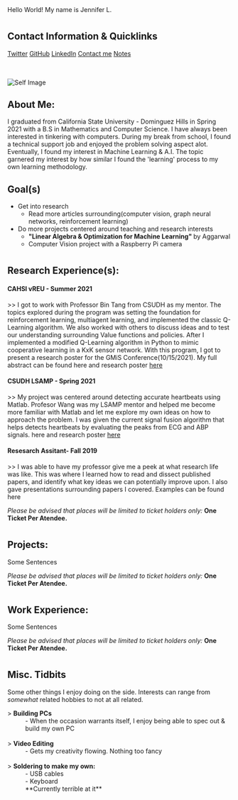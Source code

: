 <link rel="stylesheet" type="text/css" media="all" href="https://github.com/jly-ml/jenniferl/blob/gh-pages/samplecss.css" />

<!-- Hi, I'm a comment. I can be used to leave notes for yourself and other humans about changes, progressions, instructions, anything at all really. -->

<!-- I fixed the issue with the logo. The logo is in Gif format, it can only hold 256 colors... but it can be animated, kind of 90's retro... [edit->] Gif is actually quite popular again -->

<div class="wrapper">
    <div class="typing-demo">
      Hello World! My name is Jennifer L.
    </div>
</div>

<h1> </h1>

<div class="myBorder">
<h2>Contact Information & Quicklinks</h2>
<a href="https://www.twitter.com/">Twitter</a>
<a href="https://www.github.com/">GitHub</a>
<a href="https://www.github.com/">LinkedIn</a>
<a href="https://www.github.com/">Contact me</a>
<a href="https://www.github.com/">Notes</a>

<br><br>
  <img src="https://pbs.twimg.com/media/Eq_zS6uXEAAYOdK.png" alt="Self Image">
</p>
</div>


<h2>About Me:</h2>
<p>
  I graduated from California State University - Dominguez Hills in Spring 2021 with a B.S in Mathematics and Computer Science. I have always been interested in tinkering with computers. During my break from school, I found a technical support job and enjoyed the problem solving aspect alot. Eventually, I found my interest in Machine Learning & A.I. The topic garnered my interest by how similar I found the 'learning' process to my own learning methodology. 
</p>
<h2>Goal(s)</h2>
<ul>
<li>Get into research 
 <ul>
   <li>Read more articles surrounding(computer vision, graph neural networks, reinforcement learning) </li>
 </ul>
 </li>
<li>Do more projects centered around teaching and research interests
  <ul>
    <li><b>"Linear Algebra & Optimization for Machine Learning" </b>by Aggarwal  </li>
     <li>Computer Vision project with a Raspberry Pi camera </li>

  </ul>
  </li>
 
</ul>
<h1> </h1>
<h2>Research Experience(s):</h2>
<h4>CAHSI vREU - Summer 2021 </h4>
<dt class ="tab">>> I got to work with Professor Bin Tang from CSUDH as my mentor. The topics explored during the program was setting the foundation for reinforcement learning, multiagent learning, and implemented the classic Q-Learning algorithm. We also worked with others to discuss ideas and to test our understanding surrounding Value functions and policies. After I implemented a modified Q-Learning algorithm in Python to mimic cooperative learning in a KxK sensor network. With this program, I got to present a research poster for the GMiS Conference(10/15/2021). My full abstract can be found <ahref="https://www.github.com/">here</a> and research poster <a href="https://www.github.com/">here</a>
 </dt>

<h4>CSUDH LSAMP - Spring 2021 </h4>
<dt class ="tab">>> My project was centered around detecting accurate heartbeats using Matlab. Profesor Wang was my LSAMP mentor and helped me become more familiar with Matlab and let me explore my own ideas on how to approach the problem. I was given the current signal fusion algorithm that helps detects heartbeats by evaluating the peaks from ECG and ABP signals. 
  <ahref="https://www.github.com/">here</a> and research poster <a href="https://www.github.com/">here</a>
 </dt>

<h4>Resesarch Assitant- Fall 2019 </h4>
<dt class ="tab">>> I was able to have my professor give me a peek at what research life was like. This was where I learned how to read and dissect published papers, and identify what key ideas we can potentially improve upon. I also gave presentations surrounding papers I covered. Examples can be found <ahref="https://www.github.com/">here</a>
 </dt>
<p>
  <i>Please be advised that places will be limited to ticket holders only:</i> <b>One Ticket Per Atendee.</b></p>

<h1> </h1>
<h2>Projects:</h2>

<p>Some Sentences</p>
<p>
  <i>Please be advised that places will be limited to ticket holders only:</i> <b>One Ticket Per Atendee.</b></p>

<h1> </h1>
<h2>Work Experience:</h2>
<p>Some Sentences</p>
<p>
  <i>Please be advised that places will be limited to ticket holders only:</i> <b>One Ticket Per Atendee.</b></p>
<h1> </h1>
<h2>Misc. Tidbits </h2>
<p>Some other things I enjoy doing on the side. Interests can range from <i> somewhat</i> related hobbies to not at all related.</p>

<dl>
  <dt>> <b>Building PCs  </b></dt>
  <dd>- When the occasion warrants itself, I enjoy being able to spec out & build my own PC</dd><br>
  <dt>> <b>Video Editing</b></dt>
  <dd>- Gets my creativity flowing. Nothing too fancy</dd><br>
  <dt>> <b>Soldering to make my own: </b></dt>
  <dd>- USB cables</dd>
  <dd>- Keyboard</dd>
  <dd>**Currently terrible at it**

</dl>
  
</p>

